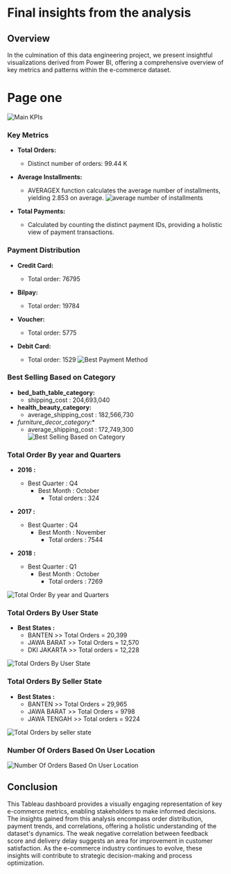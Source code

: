 # Final insights from the analysis
## Overview

In the culmination of this data engineering project, we present insightful visualizations derived from Power BI, offering a comprehensive overview of key metrics and patterns within the e-commerce dataset.

# Page one
![Main KPIs](Dashboard_1.png)

### Key Metrics

- **Total Orders:**
  - Distinct number of orders: 99.44 K
    
- **Average Installments:**
  - AVERAGEX function calculates the average number of installments, yielding 2.853 on average.
  ![ average number of installments](average_installment.PNG)

- **Total Payments:**
  - Calculated by counting the distinct payment IDs, providing a holistic view of payment transactions.

### Payment Distribution

- **Credit Card:**
  - Total order: 76795

- **Bilpay:**
  - Total order: 19784
- **Voucher:**
  - Total order: 5775
- **Debit Card:**
  - Total order: 1529
![Best Payment Method](Best_Payment_Method.png)  
  

### Best Selling Based on Category 

- **bed_bath_table_category:**
    - shipping_cost : 204,693,040
- **health_beauty_category:**
    - average_shipping_cost : 182,566,730
- *furniture_decor_category:**
    - average_shipping_cost : 172,749,300
![Best Selling Based on Category](Best_Selling_Category.PNG)      
    
### Total Order By year and Quarters

- **2016 :**
  - Best Quarter : Q4
    - Best Month : October
        - Total orders : 324

- **2017 :**
  - Best Quarter : Q4
    - Best Month : November
        - Total orders : 7544

- **2018 :**
  - Best Quarter : Q1
    - Best Month : October
        - Total orders : 7269

![Total Order By year and Quarters](Total_Order_By_year_and_Quarters.png)      

### Total Orders By User State
- **Best States :**
  - BANTEN >> Total Orders = 20,399
  - JAWA BARAT >> Total Orders = 12,570
  - DKI JAKARTA >> Total orders = 12,228
  
![Total Orders By User State](Total_Orders_By_User_State.png)      

### Total Orders By Seller State
- **Best States :**
  - BANTEN >> Total Orders = 29,965
  - JAWA BARAT >> Total Orders = 9798
  - JAWA TENGAH >> Total orders = 9224
  
![Total Orders by seller state](Total_Orders_by_seller_state.png)      

### Number Of Orders Based On User Location 
![Number Of Orders Based On User Location](Number_Of_Orders_Based_On_User_Location.png)

## Conclusion

This Tableau dashboard provides a visually engaging representation of key e-commerce metrics, enabling stakeholders to make informed decisions. The insights gained from this analysis encompass order distribution, payment trends, and correlations, offering a holistic understanding of the dataset's dynamics. The weak negative correlation between feedback score and delivery delay suggests an area for improvement in customer satisfaction. As the e-commerce industry continues to evolve, these insights will contribute to strategic decision-making and process optimization.

